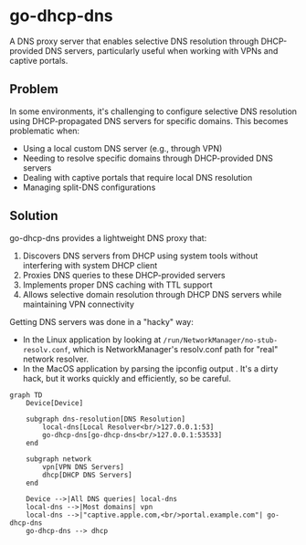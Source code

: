 # go-dhcp-dns

A DNS proxy server that enables selective DNS resolution through DHCP-provided DNS servers, particularly useful when working with VPNs and captive portals.

## Problem

In some environments, it's challenging to configure selective DNS resolution using DHCP-propagated DNS servers for specific domains. This becomes problematic when:

- Using a local custom DNS server (e.g., through VPN)
- Needing to resolve specific domains through DHCP-provided DNS servers
- Dealing with captive portals that require local DNS resolution
- Managing split-DNS configurations

## Solution

go-dhcp-dns provides a lightweight DNS proxy that:

1. Discovers DNS servers from DHCP using system tools without interfering with system DHCP client
2. Proxies DNS queries to these DHCP-provided servers
3. Implements proper DNS caching with TTL support
4. Allows selective domain resolution through DHCP DNS servers while maintaining VPN connectivity

Getting DNS servers was done in a "hacky" way:

* In the Linux application by looking at `/run/NetworkManager/no-stub-resolv.conf`, which is NetworkManager's resolv.conf path for "real" network resolver.
* In the MacOS application by parsing the ipconfig output . It's a dirty hack, but it works quickly and efficiently, so be careful.

```mermaid
graph TD
    Device[Device]

    subgraph dns-resolution[DNS Resolution]
        local-dns[Local Resolver<br/>127.0.0.1:53]
        go-dhcp-dns[go-dhcp-dns<br/>127.0.0.1:53533]
    end

    subgraph network
        vpn[VPN DNS Servers]
        dhcp[DHCP DNS Servers]
    end

    Device -->|All DNS queries| local-dns
    local-dns -->|Most domains| vpn
    local-dns -->|"captive.apple.com,<br/>portal.example.com"| go-dhcp-dns
    go-dhcp-dns --> dhcp
```